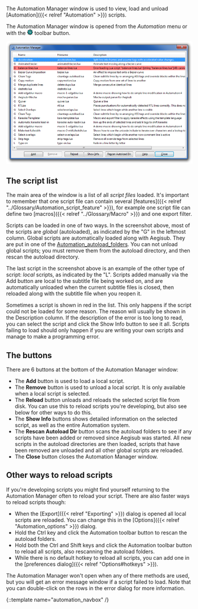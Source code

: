 The Automation Manager window is used to view, load and unload
[Automation]({{< relref "Automation" >}}) scripts.

The Automation Manager window is opened from the _Automation_ menu or with
the ![Automation-toolbar-icon](/img/3.2/Automation-toolbar-icon.png) toolbar button.

![automation_manager](/img/3.2/automation_manager.png)

## The script list  ##

The main area of the window is a list of all _script files_ loaded. It's
important to remember that one script file can contain several
[features]({{< relref "../Glossary/Automation_script_feature" >}}), for example one script file
can define two [macros]({{< relref "../Glossary/Macro" >}}) and one export filter.

Scripts can be loaded in one of two ways. In the screenshot above, most of
the scripts are _global_ (autoloaded), as indicated by the "G" in the
leftmost column. Global scripts are automatically loaded along with Aegisub.
They are put in one of the [Automation_autoload_folders](#). You can not
unload global scripts; you must remove them from the autoload directory, and
then rescan the autoload directory.

The last script in the screenshot above is an example of the other type of
script: _local_ scripts, as indicated by the "L". Scripts added manually via
the Add button are local to the subtitle file being worked on, and are
automatically unloaded when the current subtitle files is closed, then
reloaded along with the subtitle file when you reopen it.

Sometimes a script is shown in red in the list. This only happens if the
script could not be loaded for some reason. The reason will usually be shown
in the Description column. If the description of the error is too long to
read, you can select the script and click the Show Info button to see it
all. Scripts failing to load should only happen if you are writing your own
scripts and manage to make a programming error.

## The buttons  ##

There are 6 buttons at the bottom of the Automation Manager window:

* The **Add** button is used to load a local script.
* The **Remove** button is used to unload a local script. It is only
  available when a local script is selected.
* The **Reload** button unloads and reloads the selected script file from
  disk. You can use this to reload scripts you're developing, but also see
  below for other ways to do this.
* The **Show Info** buttons shows detailed information on the selected
  script, as well as the entire Automation system.
* The **Rescan Autoload Dir** button scans the autoload folders to see if
  any scripts have been added or removed since Aegisub was started. All new
  scripts in the autoload directories are then loaded, scripts that have been
  removed are unloaded and all other global scripts are reloaded.
* The **Close** button closes the Automation Manager window.

## Other ways to reload scripts  ##

If you're developing scripts you might find yourself returning to the
Automation Manager often to reload your script. There are also faster ways
to reload scripts though:

* When the [Export]({{< relref "Exporting" >}}) dialog is opened all local scripts are
  reloaded. You can change this in the [Options]({{< relref "Automation_options" >}})
  dialog.
* Hold the Ctrl key and click the Automation toolbar button to rescan the
  autoload folders.
* Hold both the Ctrl and Shift keys and click the Automation toolbar button
  to reload all scripts, also rescanning the autoload folders.
* While there is no default hotkey to reload all scripts, you can add one in
  the [preferences dialog]({{< relref "Options#hotkeys" >}}).

The Automation Manager won't open when any of there methods are used, but
you will get an error message window if a script failed to load. Note that
you can double-click on the rows in the error dialog for more information.

{::template name="automation_navbox" /}
